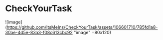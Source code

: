 # CheckYourTask


![image](https://github.com/ItsMeIns/CheckYourTask/assets/106601710/785fd1a8-30ae-4d5e-83a3-f08c613cbc92 "image" =80x120)
